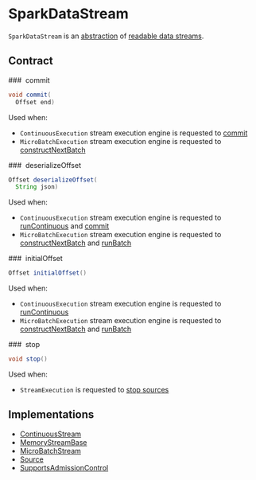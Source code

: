 # SparkDataStream

`SparkDataStream` is an [abstraction](#contract) of [readable data streams](#implementations).

## Contract

### <span id="commit"> commit

```java
void commit(
  Offset end)
```

Used when:

* `ContinuousExecution` stream execution engine is requested to [commit](continuous-execution/ContinuousExecution.md#commit)
* `MicroBatchExecution` stream execution engine is requested to [constructNextBatch](micro-batch-execution/MicroBatchExecution.md#constructNextBatch)

### <span id="deserializeOffset"> deserializeOffset

```java
Offset deserializeOffset(
  String json)
```

Used when:

* `ContinuousExecution` stream execution engine is requested to [runContinuous](continuous-execution/ContinuousExecution.md#runContinuous) and [commit](continuous-execution/ContinuousExecution.md#commit)
* `MicroBatchExecution` stream execution engine is requested to [constructNextBatch](micro-batch-execution/MicroBatchExecution.md#constructNextBatch) and [runBatch](micro-batch-execution/MicroBatchExecution.md#runBatch)

### <span id="initialOffset"> initialOffset

```java
Offset initialOffset()
```

Used when:

* `ContinuousExecution` stream execution engine is requested to [runContinuous](continuous-execution/ContinuousExecution.md#runContinuous)
* `MicroBatchExecution` stream execution engine is requested to [constructNextBatch](micro-batch-execution/MicroBatchExecution.md#constructNextBatch) and [runBatch](micro-batch-execution/MicroBatchExecution.md#runBatch)

### <span id="stop"> stop

```java
void stop()
```

Used when:

* `StreamExecution` is requested to [stop sources](StreamExecution.md#stopSources)

## Implementations

* [ContinuousStream](ContinuousStream.md)
* [MemoryStreamBase](datasources/memory/MemoryStreamBase.md)
* [MicroBatchStream](MicroBatchStream.md)
* [Source](Source.md)
* [SupportsAdmissionControl](SupportsAdmissionControl.md)
